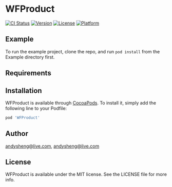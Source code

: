 # WFProduct

[![CI Status](http://img.shields.io/travis/andysheng@live.com/WFProduct.svg?style=flat)](https://travis-ci.org/andysheng@live.com/WFProduct)
[![Version](https://img.shields.io/cocoapods/v/WFProduct.svg?style=flat)](http://cocoapods.org/pods/WFProduct)
[![License](https://img.shields.io/cocoapods/l/WFProduct.svg?style=flat)](http://cocoapods.org/pods/WFProduct)
[![Platform](https://img.shields.io/cocoapods/p/WFProduct.svg?style=flat)](http://cocoapods.org/pods/WFProduct)

## Example

To run the example project, clone the repo, and run `pod install` from the Example directory first.

## Requirements

## Installation

WFProduct is available through [CocoaPods](http://cocoapods.org). To install
it, simply add the following line to your Podfile:

```ruby
pod 'WFProduct'
```

## Author

andysheng@live.com, andysheng@live.com

## License

WFProduct is available under the MIT license. See the LICENSE file for more info.

